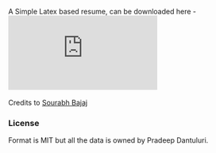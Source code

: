 A Simple Latex based resume, can be downloaded here - ![Resume PDF](https://github.com/pradeep122/resume-latex/raw/master/pradeep_dantuluri_resume.pdf)

Credits to [Sourabh Bajaj](https://github.com/sb2nov/resume)


### License
Format is MIT but all the data is owned by Pradeep Dantuluri.
